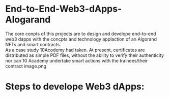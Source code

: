 # End-to-End-Web3-dApps-Alogarand
The core conpts of this projects are to design and develope end-to-end web3 dapps with the concpts  and technology applaction of an Algorand NFTs and smart contracts.   
 As a case study 10Acodemy had taken. At present, certificates are distributed as simple PDF files, without the ability to verify their authenticity nor can 10 Academy undertake smart actions with the trainees/their contract
 image.png

# Steps to develope Web3 dApps:
